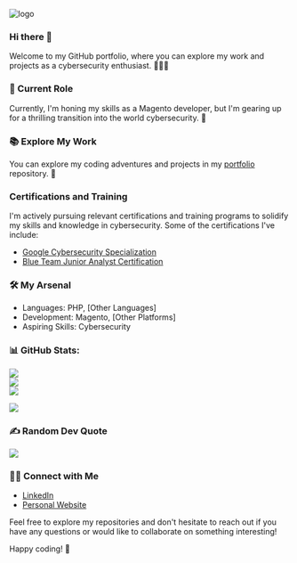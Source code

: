 ![logo](https://github.com/AthiraBR/AthiraBR/assets/87892369/333c43cd-3ad1-436f-8f94-3c6cb7c1be43)

### Hi there 👋

Welcome to my GitHub portfolio, where you can explore my work and projects as a cybersecurity enthusiast. 👨‍💻🌐

### 💼 Current Role

Currently, I'm honing my skills as a Magento developer, but I'm gearing up for a thrilling transition into the world cybersecurity. 🚀

### 📚 Explore My Work

You can explore my coding adventures and projects in my [portfolio](https://github.com/AthiraBR/PortfolioProjects) repository. 📂

### Certifications and Training

I'm actively pursuing relevant certifications and training programs to solidify my skills and knowledge in cybersecurity. Some of the certifications I've include:

- [Google Cybersecurity Specialization](https://www.coursera.org/professional-certificates/google-cybersecurity)
- [Blue Team Junior Analyst Certification](https://elearning.securityblue.team/home/courses/free-courses/blue-team-junior-analyst-pathway-bundle)

### 🛠️ My Arsenal

- Languages: PHP, [Other Languages]
- Development: Magento, [Other Platforms]
- Aspiring Skills: Cybersecurity


### 📊 GitHub Stats:
![](https://github-readme-stats.vercel.app/api?username=AthiraBR&theme=graywhite&hide_border=false&include_all_commits=true&count_private=true&rank_icon=github)<br/>
![](https://github-readme-streak-stats.herokuapp.com/?user=AthiraBR&theme=graywhite&hide_border=false)<br/>
![](https://github-readme-stats.vercel.app/api/top-langs/username=AthiraBR&theme=graywhite&hide_border=false&include_all_commits=true&count_private=true&layout=compact)

[![](https://visitcount.itsvg.in/api?id=AthiraBR&icon=1&color=12)](https://visitcount.itsvg.in)

### ✍️ Random Dev Quote
![](https://quotes-github-readme.vercel.app/api?type=horizontal&theme=light)

### 👋🏻 Connect with Me
- [LinkedIn](https://www.linkedin.com/in/athira-b-r/)
- [Personal Website](https://athirabr.github.io/Portfolio/)

Feel free to explore my repositories and don't hesitate to reach out if you have any questions or would like to collaborate on something interesting!

Happy coding! 🚀

